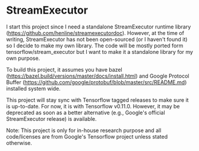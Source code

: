 # StreamExecutor

I start this project since I need a standalone StreamExecutor runtime library (https://github.com/henline/streamexecutordoc). However, at the time of writing, StreamExecutor has not been open-sourced (or I haven't found it) so I decide to make my own library. The code will be mostly ported form tensorflow/stream_executor but I want to make it a standalone library for my own purpose.

To build this project, it assumes you have bazel (https://bazel.build/versions/master/docs/install.html) and Google Protocol Buffer (https://github.com/google/protobuf/blob/master/src/README.md) installed system wide. 

This project will stay sync with Tensorflow tagged releases to make sure it is up-to-date. For now, it is with Tensorflow v0.11.0. However, it may be deprecated as soon as a better alternative (e.g., Google's official StreamExecutor release) is available. 

Note: This project is only for in-house research purpose and all code/licenses are from Google's Tensorflow project unless stated otherwise. 
